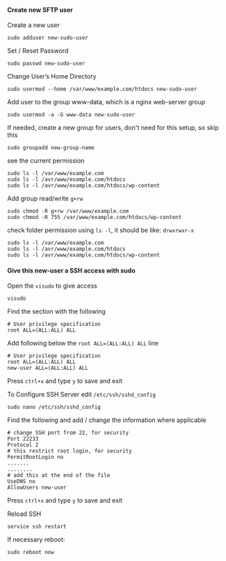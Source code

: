 #### Create new SFTP user

Create a new user

`sudo adduser new-sudo-user`

Set / Reset Password

`sudo passwd new-sudo-user`

Change User’s Home Directory

`sudo usermod --home /var/www/example.com/htdocs new-sudo-user`

Add user to the group www-data, which is a nginx web-server group

`sudo usermod -a -G www-data new-sudo-user`

If needed, create a new group for users, don't need for this setup, so skip this

`sudo groupadd new-group-name`

see the current permission 

```
sudo ls -l /var/www/example.com
sudo ls -l /avr/www/example.com/htdocs
sudo ls -l /avr/www/example.com/htdocs/wp-content
```

Add group read/write `g+rw`

```
sudo chmod -R g+rw /var/www/example.com
sudo chmod -R 755 /var/www/example.com/htdocs/wp-content
```

check folder permission using `ls -l`, it should be like: `drwxrwxr-x`

```
sudo ls -l /var/www/example.com
sudo ls -l /avr/www/example.com/htdocs
sudo ls -l /avr/www/example.com/htdocs/wp-content
```

#### Give this new-user a SSH access with sudo 

Open the `visudo` to give access

`visudo`

Find the section with the following

```
# User privilege specification
root ALL=(ALL:ALL) ALL
```

Add following below the `root ALL=(ALL:ALL) ALL` line

```
# User privilege specification
root ALL=(ALL:ALL) ALL
new-user ALL=(ALL:ALL) ALL
```

Press `ctrl+x` and type `y` to save and exit

To Configure SSH Server edit `/etc/ssh/sshd_config`

`sudo nano /etc/ssh/sshd_config`

Find the following and add / change the information where applicable

```
# change SSH port from 22, for security
Port 22233
Protocol 2
# this restrict root login, for security
PermitRootLogin no 
.......
........
# add this at the end of the file
UseDNS no
AllowUsers new-user
```

Press `ctrl+x` and type `y` to save and exit

Reload SSH

`service ssh restart`

If necessary reboot: 

`sudo reboot now`






